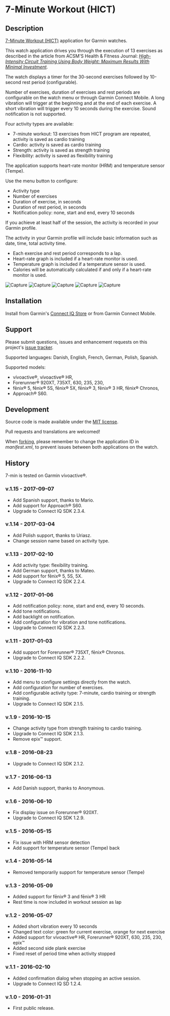 # 7-Minute Workout (HICT) #

## Description ##

[7-Minute Workout (HICT)](https://apps.garmin.com/en-US/apps/65a44a9d-465d-4e76-a866-c0667e51cf98) application for Garmin watches.

This watch application drives you through the execution of 13 exercises as described in the article from ACSM'S Health & Fitness Journal:
_[High-Intensity Circuit Training Using Body Weight: Maximum Results With Minimal Investment](http://journals.lww.com/acsm-healthfitness/Fulltext/2013/05000/HIGH_INTENSITY_CIRCUIT_TRAINING_USING_BODY_WEIGHT_.5.aspx)_.

The watch displays a timer for the 30-second exercises followed by 10-second rest period (configurable).

Number of exercises, duration of exercises and rest periods are configurable on the watch menu or through Garmin Connect Mobile.
A long vibration will trigger at the beginning and at the end of each exercise.
A short vibration will trigger every 10 seconds during the exercise.
Sound notification is not supported.

Four activity types are available:

 - 7-minute workout: 13 exercises from HICT program are repeated, activity is saved as cardio training
 - Cardio: activity is saved as cardio training
 - Strength: activity is saved as strength training
 - Flexibility: activity is saved as flexibility training

The application supports heart-rate monitor (HRM) and temperature sensor (Tempe).

Use the menu button to configure:

 - Activity type
 - Number of exercises
 - Duration of exercise, in seconds
 - Duration of rest period, in seconds
 - Notification policy: none, start and end, every 10 seconds

If you achieve at least half of the session, the activity is recorded in your Garmin profile.

The activity in your Garmin profile will include basic information such as date, time, total activity time.

 - Each exercise and rest period corresponds to a lap.
 - Heart-rate graph is included if a heart-rate monitor is used.
 - Temperature graph is included if a temperature sensor is used.
 - Calories will be automatically calculated if and only if a heart-rate monitor is used.

![Capture](dist/images/capture1.png)
![Capture](dist/images/capture4.png)
![Capture](dist/images/capture5.png)
![Capture](dist/images/capture2.png)
![Capture](dist/images/capture3.png)

## Installation ##

Install from Garmin's [Connect IQ Store](https://apps.garmin.com/en-US/apps/65a44a9d-465d-4e76-a866-c0667e51cf98) or from Garmin Connect Mobile.

## Support ##

Please submit questions, issues and enhancement requests on this project's [issue tracker](https://bitbucket.org/obagot/connectiq-hict/issues).

Supported languages: Danish, English, French, German, Polish, Spanish.

Supported models:
* vívoactive®, vívoactive® HR,
* Forerunner® 920XT, 735XT, 630, 235, 230,
* fēnix® 5, fēnix® 5S, fēnix® 5X, fēnix® 3, fēnix® 3 HR, fēnix® Chronos,
* Approach® S60.

## Development ##

Source code is made available under the [MIT license](https://opensource.org/licenses/MIT).

Pull requests and translations are welcomed!

When [forking](https://bitbucket.org/obagot/connectiq-hict/fork), please remember to change the application ID in *manifest.xml*, to prevent issues between both applications on the watch.

## History ##

7-min is tested on Garmin vívoactive®.

### v.1.15 - 2017-09-07

* Add Spanish support, thanks to Mario.
* Add support for Approach® S60.
* Upgrade to Connect IQ SDK 2.3.4.

### v.1.14 - 2017-03-04

* Add Polish support, thanks to Uriasz.
* Change session name based on activity type.

### v.1.13 - 2017-02-10

* Add activity type: flexibility training.
* Add German support, thanks to Mateo.
* Add support for fēnix® 5, 5S, 5X.
* Upgrade to Connect IQ SDK 2.2.4.

### v.1.12 - 2017-01-06

* Add notification policy: none, start and end, every 10 seconds.
* Add tone notifications.
* Add backlight on notification.
* Add configuration for vibration and tone notifications.
* Upgrade to Connect IQ SDK 2.2.3.

### v.1.11 - 2017-01-03

* Add support for Forerunner® 735XT, fēnix® Chronos.
* Upgrade to Connect IQ SDK 2.2.2.

### v.1.10 - 2016-11-10

* Add menu to configure settings directly from the watch.
* Add configuration for number of exercises.
* Add configurable activity type: 7-minute, cardio training or strength training.
* Upgrade to Connect IQ SDK 2.1.5.

### v.1.9 - 2016-10-15

* Change activity type from strength training to cardio training.
* Upgrade to Connect IQ SDK 2.1.3.
* Remove epix™ support.

### v.1.8 - 2016-08-23

* Upgrade to Connect IQ SDK 2.1.2.

### v.1.7 - 2016-06-13

* Add Danish support, thanks to Anonymous.

### v.1.6 - 2016-06-10

* Fix display issue on Forerunner® 920XT.
* Upgrade to Connect IQ SDK 1.2.9.

### v.1.5 - 2016-05-15

* Fix issue with HRM sensor detection
* Add support for temperature sensor (Tempe) back

### v.1.4 - 2016-05-14

* Removed temporarily support for temperature sensor (Tempe)

### v.1.3 - 2016-05-09

* Added support for fēnix® 3 and fēnix® 3 HR
* Rest time is now included in workout session as lap

### v.1.2 - 2016-05-07

* Added short vibration every 10 seconds
* Changed text color: green for current exercise, orange for next exercise
* Added support for vívoactive® HR, Forerunner® 920XT, 630, 235, 230, epix™
* Added second side plank exercise
* Fixed reset of period time when activity stopped

### v.1.1 - 2016-02-10

* Added confirmation dialog when stopping an active session.
* Upgrade to Connect IQ SD 1.2.4.

### v.1.0 - 2016-01-31

* First public release.